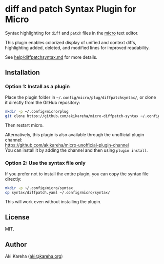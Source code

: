 # diff and patch Syntax Plugin for Micro

Syntax highlighting for `diff` and `patch` files in
the [micro](https://micro-editor.github.io/) text editor.

This plugin enables colorized display of unified and context diffs,
highlighting added, deleted, and modified lines for improved readability.

See [help/diffpatchsyntax.md](help/diffpatchsyntax.md) for more details.

## Installation

### Option 1: Install as a plugin

Place the plugin folder in `~/.config/micro/plug/diffpatchsyntax/`, or clone it
directly from the GitHub repository:

```sh
mkdir -p ~/.config/micro/plug
git clone https://github.com/akikareha/micro-diffpatch-syntax ~/.config/micro/plug/diffpatchsyntax
```

Then restart micro.

Alternatively, this plugin is also available through the unofficial plugin
channel:  
https://github.com/akikareha/micro-unofficial-plugin-channel  
You can install it by adding the channel and then using `plugin install`.

### Option 2: Use the syntax file only

If you prefer not to install the entire plugin, you can copy the syntax file
directly:

```sh
mkdir -p ~/.config/micro/syntax
cp syntax/diffpatch.yaml ~/.config/micro/syntax/
```

This will work even without installing the plugin.

## License

MIT.

## Author

Aki Kareha (aki@kareha.org)
